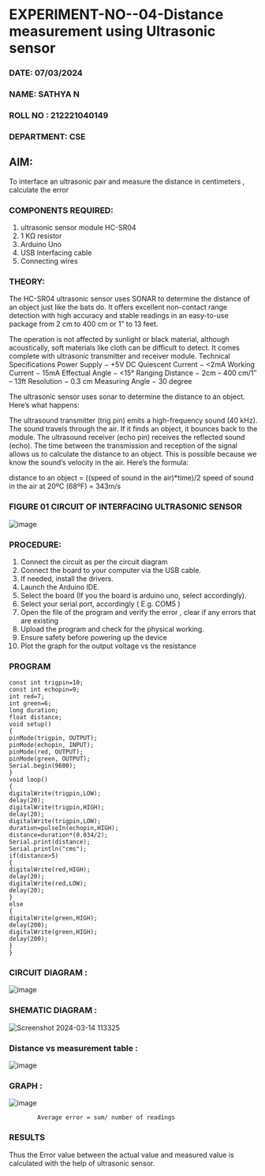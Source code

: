 # EXPERIMENT-NO--04-Distance measurement using Ultrasonic sensor
 ###  DATE: 07/03/2024

###  NAME: SATHYA N
###  ROLL NO : 212221040149
###  DEPARTMENT: CSE
## AIM: 
To interface an ultrasonic pair and measure the distance in centimeters , calculate the error
 
### COMPONENTS REQUIRED:
1.	ultrasonic sensor module HC-SR04
2.	1 KΩ resistor 
3.	Arduino Uno 
4.	USB Interfacing cable 
5.	Connecting wires 


### THEORY: 
The HC-SR04 ultrasonic sensor uses SONAR to determine the distance of an object just like the bats do. It offers excellent non-contact range detection with high accuracy and stable readings in an easy-to-use package from 2 cm to 400 cm or 1” to 13 feet.

The operation is not affected by sunlight or black material, although acoustically, soft materials like cloth can be difficult to detect. It comes complete with ultrasonic transmitter and receiver module.
Technical Specifications
Power Supply − +5V DC
Quiescent Current − <2mA
Working Current − 15mA
Effectual Angle − <15°
Ranging Distance − 2cm – 400 cm/1″ – 13ft
Resolution − 0.3 cm
Measuring Angle − 30 degree

The ultrasonic sensor uses sonar to determine the distance to an object. Here’s what happens:

The ultrasound transmitter (trig pin) emits a high-frequency sound (40 kHz).
The sound travels through the air. If it finds an object, it bounces back to the module.
The ultrasound receiver (echo pin) receives the reflected sound (echo).
The time between the transmission and reception of the signal allows us to calculate the distance to an object. This is possible because we know the sound’s velocity in the air. Here’s the formula:

distance to an object = ((speed of sound in the air)*time)/2
speed of sound in the air at 20ºC (68ºF) = 343m/s

### FIGURE 01 CIRCUIT OF INTERFACING ULTRASONIC SENSOR 


![image](https://user-images.githubusercontent.com/36288975/166430594-5adb4ca9-5a42-4781-a7e6-7236b3766a85.png)



### PROCEDURE:
1.	Connect the circuit as per the circuit diagram 
2.	Connect the board to your computer via the USB cable.
3.	If needed, install the drivers.
4.	Launch the Arduino IDE.
5.	Select the board (If you the board is arduino uno, select accordingly).
6.	Select your serial port, accordingly ( E.g. COM5 )
7.	Open the file of the program  and verify the error , clear if any errors that are existing 
8.	Upload the program and check for the physical working. 
9.	Ensure safety before powering up the device 
10.	Plot the graph for the output voltage vs the resistance 


### PROGRAM 
```
const int trigpin=10;
const int echopin=9;
int red=7;
int green=6;
long duration;
float distance;
void setup()
{
pinMode(trigpin, OUTPUT);
pinMode(echopin, INPUT);
pinMode(red, OUTPUT);
pinMode(green, OUTPUT);
Serial.begin(9600);
}
void loop()
{
digitalWrite(trigpin,LOW);
delay(20);
digitalWrite(trigpin,HIGH);
delay(20);
digitalWrite(trigpin,LOW);
duration=pulseIn(echopin,HIGH);
distance=duration*(0.034/2);
Serial.print(distance);
Serial.println("cms");
if(distance>5)
{
digitalWrite(red,HIGH);
delay(20);
digitalWrite(red,LOW);
delay(20);
}
else
{
digitalWrite(green,HIGH);
delay(200);
digitalWrite(green,HIGH);
delay(200);
}
}

```
### CIRCUIT DIAGRAM :
![image](https://github.com/Sathya-006/Experiment--04-Interfacing-digital-output-with-arduino-ultrasonic-sensor/assets/121661327/2de4b983-68cf-4280-ba21-a657976709cd)

### SHEMATIC DIAGRAM :
![Screenshot 2024-03-14 113325](https://github.com/Sathya-006/Experiment--04-Interfacing-digital-output-with-arduino-ultrasonic-sensor/assets/121661327/250c3657-9c29-4b7e-acbe-5e4883942542)


### Distance vs measurement table :

![image](https://github.com/Sathya-006/Experiment--04-Interfacing-digital-output-with-arduino-ultrasonic-sensor/assets/121661327/6e8541ce-f4ef-4735-ae3c-a32572954b4f)

### GRAPH :
![image](https://github.com/Sathya-006/Experiment--04-Interfacing-digital-output-with-arduino-ultrasonic-sensor/assets/121661327/6f46e283-388f-4416-bb35-b35588410eaa)

			
			
			
			
			Average error = sum/ number of readings 
 








### RESULTS

Thus the Error value between the actual value and measured value is calculated with the help of ultrasonic sensor.



 
